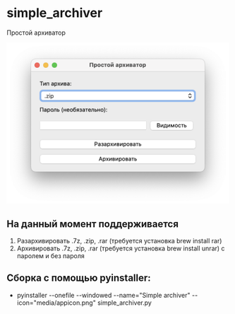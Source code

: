 # simple_archiver
Простой архиватор

![Alt text](media/screenshot.png?raw=true "Optional Title")

## На данный момент поддерживается
1. Разархивировать .7z, .zip, .rar (требуется установка brew install rar)
2. Архивировать .7z, .zip, .rar (требуется установка brew install unrar) с паролем и без пароля

## Сборка с помощью pyinstaller:
* pyinstaller --onefile --windowed --name="Simple archiver" --icon="media/appicon.png" simple_archiver.py